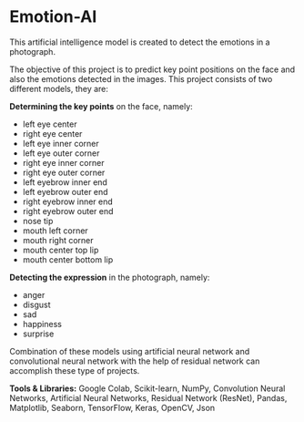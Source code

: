 # Emotion-AI
This artificial intelligence model is created to detect the emotions in a photograph.


The objective of this project is to predict key point positions on the face and also the emotions detected in the images.
This project consists of two different models, they are:

**Determining the key points** on the face, namely:
- left eye center
- right eye center
- left eye inner corner
- left eye outer corner
- right eye inner corner
- right eye outer corner
- left eyebrow inner end
- left eyebrow outer end
- right eyebrow inner end
- right eyebrow outer end
- nose tip
- mouth left corner
- mouth right corner
- mouth center top lip
- mouth center bottom lip

**Detecting the expression** in the photograph, namely:
- anger
- disgust
- sad
- happiness
- surprise

Combination of these models using artificial neural network and convolutional neural network with the help of residual network can accomplish these type of projects.

**Tools & Libraries:** Google Colab, Scikit-learn, NumPy, Convolution Neural Networks, Artificial Neural Networks,
Residual Network (ResNet), Pandas, Matplotlib, Seaborn, TensorFlow, Keras, OpenCV, Json
